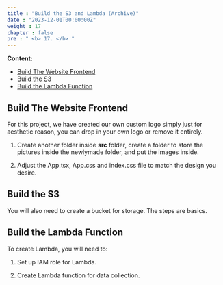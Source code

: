```yaml
---
title : "Build the S3 and Lambda (Archive)"
date : "2023-12-01T00:00:00Z"
weight : 17
chapter : false
pre : " <b> 17. </b> "
---
```


**Content:**
- [Build The Website Frontend](#build-the-website-frontend)
- [Build the S3](#build-the-s3)
- [Build the Lambda Function](#build-the-lambda-function)

## Build The Website Frontend

For this project, we have created our own custom logo simply just for aesthetic reason, you can drop in your own logo or remove it entirely.

1. Create another folder inside **src** folder, create a folder to store the pictures inside the newlymade folder, and put the images inside. 

2. Adjust the App.tsx, App.css and index.css file to match the design you desire.

## Build the S3

You will also need to create a bucket for storage. The steps are basics.

## Build the Lambda Function

To create Lambda, you will need to:

1. Set up IAM role for Lambda.

2. Create Lambda function for data collection.

